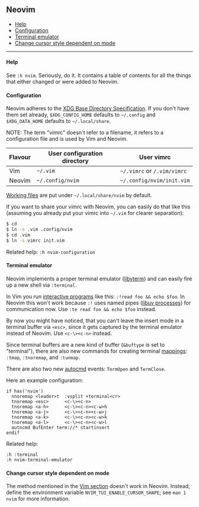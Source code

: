 ## Neovim

- [Help](#help)
- [Configuration](#configuration)
- [Terminal emulator](#terminal-emulator)
- [Change cursor style dependent on mode](#change-cursor-style-dependent-on-mode)

---

#### Help

See `:h nvim`. Seriously, do it. It contains a table of contents for all the
things that either changed or were added to Neovim.

#### Configuration

Neovim adheres to the [XDG Base Directory
Specification](http://standards.freedesktop.org/basedir-spec/basedir-spec-latest.html).
If you don't have them set already, `$XDG_CONFIG_HOME` defaults to `~/.config`
and `$XDG_DATA_HOME` defaults to `~/.local/share`.

NOTE: The term "vimrc" doesn't refer to a filename, it refers to a configuration
file and is used by Vim and Neovim.

| Flavour | User configuration directory | User vimrc |
|---------|------------------------------|-------|
| Vim | `~/.vim` | `~/.vimrc` or `/.vim/vimrc` |
| Neovim | `~/.config/nvim` | `~/.config/nvim/init.vim` |

[Working files](../README.md#handling-backup-swap-undo-and-viminfo-files) are
put under `~/.local/share/nvim` by default.

If you want to share your vimrc with Neovim, you can easily do that like this
(assuming you already put your vimrc into `~/.vim` for clearer separation):

```sh
$ cd
$ ln -s .vim .config/nvim
$ cd .vim
$ ln -s vimrc init.vim
```

Related help: `:h nvim-configuration`

#### Terminal emulator

Neovim implements a proper terminal emulator
([libvterm](http://www.leonerd.org.uk/code/libvterm/)) and can easily fire up a
new shell via `:terminal`.

In Vim you run [interactive
programs](../README.md#running-external-programs-and-using-filters) like this:
`:!read foo && echo $foo`. In Neovim this won't work because `:!` uses named
pipes ([libuv processes](https://nikhilm.github.io/uvbook/processes.html)) for
communication now. Use `:te read foo && echo $foo` instead.

By now you might have noticed, that you can't leave the insert mode in a
terminal buffer via `<esc>`, since it gets captured by the terminal emulator
instead of Neovim. Use `<c-\><c-n>` instead.

Since terminal buffers are a new kind of buffer (`&buftype` is set to
"terminal"), there are also new commands for creating terminal
[mappings](../README.md#mappings): `:tmap`, `:tnoremap`, and `:tunmap`.

There are also two new [autocmd](../README.md#autocmds) events: `TermOpen` and
`TermClose`.

Here an example configuration:

```vim
if has('nvim')
  nnoremap <leader>t  :vsplit +terminal<cr>
  tnoremap <esc>      <c-\><c-n>
  tnoremap <a-h>      <c-\><c-n><c-w>h
  tnoremap <a-j>      <c-\><c-n><c-w>j
  tnoremap <a-k>      <c-\><c-n><c-w>k
  tnoremap <a-l>      <c-\><c-n><c-w>l
  autocmd BufEnter term://* startinsert
endif
```

Related help:

    :h :terminal
    :h nvim-terminal-emulator

#### Change cursor style dependent on mode

The method mentioned in the [Vim section](../README.md#change-cursor-style-in-insert-mode)
doesn't work in Neovim. Instead, define the environment variable
`NVIM_TUI_ENABLE_CURSOR_SHAPE`; see `man 1 nvim` for more information.
